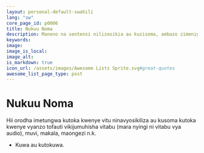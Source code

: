 ```yaml
---
layout: personal-default-swahili
lang: "sw"
core_page_id: p0006
title: Nukuu Noma
description: Maneno na sentensi nilizosikia au kuzisoma, ambazo zimenigusa.
keywords: 
image: 
image_is_local: 
image_alt: 
is_markdown: true
icon_url: /assets/images/Awesome Lists Sprite.svg#great-quotes
awesome_list_page_type: post
---
```


# Nukuu Noma

Hii orodha imetungwa kutoka kwenye vitu ninavyosikiliza au kusoma kutoka kwenye vyanzo tofauti vikijumuhisha vitabu (mara nyingi ni vitabu vya audio), muvi, makala, maongezi n.k.

- Kuwa au kutokuwa.
